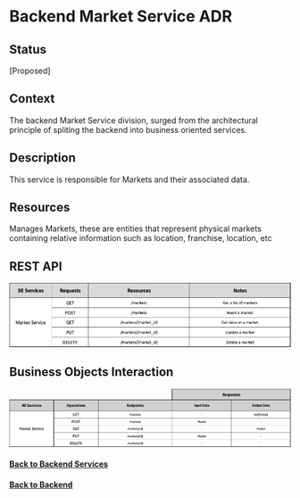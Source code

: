 # Backend Market Service ADR

## Status

[Proposed]

## Context

The backend Market Service division, surged from the architectural principle of spliting the backend into business oriented services. 

## Description

This service is responsible for Markets and their associated data.

## Resources

Manages Markets, these are entities that represent physical markets containing relative information such as location, franchise, location, etc 

## REST API

<img src="../requests/assets/MarketService.png" alt="REST Market Service" />

## Business Objects Interaction


<img src="../business-objects/assets/MarketBOs.png" alt="Business Objects Interaction"  />

#### [Back to Backend Services](./README.md)
#### [Back to Backend](../README.md)
